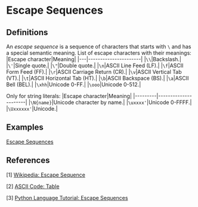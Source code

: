 # Escape Sequences

## Definitions
An *escape sequence* is a sequence of characters that starts with `\` and has a special semantic meaning. List of escape characters with their meanings:
|Escape character|Meaning|
|---|----------------------|
|`\\`|Backslash.|
|`\'`|Single quote.|
|`\"`|Double quote.|
|`\n`|ASCII Line Feed (LF).|
|`\f`|ASCII Form Feed (FF).|
|`\r`|ASCII Carriage Return (CR).|
|`\v`|ASCII Vertical Tab (VT).|
|`\t`|ASCII Horizontal Tab (HT).|
|`\b`|ASCII Backspace (BS).|
|`\a`|ASCII Bell (BEL).|
|`\xhh`|Unicode 0-FF.|
|`\ooo`|Unicode 0-512.|

Only for string literals:
|Escape character|Meaning|
|---------|----------------------|
|`\N{name}`|Unicode character by name.|
|`\uxxxx'`|Unicode 0-FFFF.|
|`\Uxxxxxx'`|Unicode.|

## Examples
[Escape Sequences](src/escape_sequences.py)

## References
[1] [Wikipedia: Escape Sequence](https://en.wikipedia.org/wiki/Escape_sequence)

[2] [ASCII Code: Table](https://www.ascii-code.com/)

[3] [Python Language Tutorial: Escape Sequences](https://docs.python.org/3/reference/lexical_analysis.html#escape-sequences)